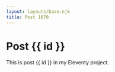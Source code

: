 ```yaml
---
layout: layouts/base.njk
title: Post 1670
---
```


# Post {{ id }}

This is post {{ id }} in my Eleventy project.
